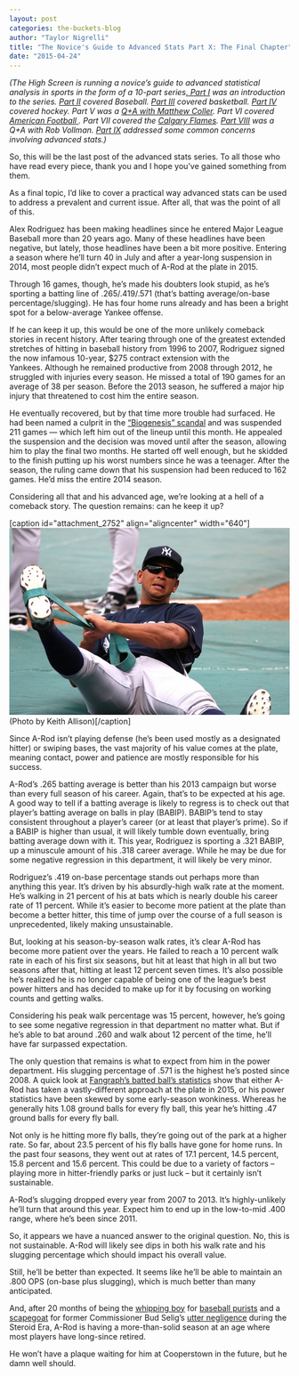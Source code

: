 ```yaml
---
layout: post
categories: the-buckets-blog
author: "Taylor Nigrelli"
title: "The Novice's Guide to Advanced Stats Part X: The Final Chapter"
date: "2015-04-24"
---
```


_(The High Screen is running a novice’s guide to advanced statistical analysis in sports in the form of a 10-part series[. Part I](http://www.thehighscreen.com/2015/02/novices-guide-advanced-stats/) was an introduction to the series. [Part II](http://www.thehighscreen.com/2015/02/novices-guide-advanced-stats-part-ii-baseball/) covered Baseball. [Part III](http://www.thehighscreen.com/2015/02/novices-guide-advanced-stats-part-three-basketball/) covered basketball. [Part IV](http://www.thehighscreen.com/2015/02/novices-guide-advanced-stats-part-iv-hockey/) covered hockey. Part V was a [Q+A with Matthew Coller](http://www.thehighscreen.com/2015/03/novices-guide-advanced-stats-part-v-qa-matthew-coller/). Part VI covered [American Football ](http://www.thehighscreen.com/2015/03/the-novices-guide-to-advanced-stats-part-vi-american-football/). Part VII covered the [Calgary Flames](http://www.thehighscreen.com/2015/03/the-novices-guide-to-advanced-stats-part-vii-the-calgary-flames/). [Part VIII](http://www.thehighscreen.com/2015/04/the-novices-guide-to-advanced-stats-part-eight-interview-with-rob-vollman/) was a Q+A with Rob Vollman. [Part IX](http://www.thehighscreen.com/2015/04/the-novices-guide-to-advanced-stats-part-ix-addressing-some-common-concerns/) addressed some common concerns involving advanced stats.)_

So, this will be the last post of the advanced stats series. To all those who have read every piece, thank you and I hope you’ve gained something from them.

As a final topic, I’d like to cover a practical way advanced stats can be used to address a prevalent and current issue. After all, that was the point of all of this.

Alex Rodriguez has been making headlines since he entered Major League Baseball more than 20 years ago. Many of these headlines have been negative, but lately, those headlines have been a bit more positive. Entering a season where he’ll turn 40 in July and after a year-long suspension in 2014, most people didn’t expect much of A-Rod at the plate in 2015.

Through 16 games, though, he’s made his doubters look stupid, as he’s sporting a batting line of .265/.419/.571 (that’s batting average/on-base percentage/slugging). He has four home runs already and has been a bright spot for a below-average Yankee offense.

If he can keep it up, this would be one of the more unlikely comeback stories in recent history. After tearing through one of the greatest extended stretches of hitting in baseball history from 1996 to 2007, Rodriguez signed the now infamous 10-year, $275 contract extension with the Yankees. Although he remained productive from 2008 through 2012, he struggled with injuries every season. He missed a total of 190 games for an average of 38 per season. Before the 2013 season, he suffered a major hip injury that threatened to cost him the entire season.

He eventually recovered, but by that time more trouble had surfaced. He had been named a culprit in the [“Biogenesis” scandal](http://www.theguardian.com/sport/2013/aug/02/biogenesis-peds-scandal-explained) and was suspended 211 games — which left him out of the lineup until this month. He appealed the suspension and the decision was moved until after the season, allowing him to play the final two months. He started off well enough, but he skidded to the finish putting up his worst numbers since he was a teenager. After the season, the ruling came down that his suspension had been reduced to 162 games. He’d miss the entire 2014 season.

Considering all that and his advanced age, we’re looking at a hell of a comeback story. The question remains: can he keep it up?

\[caption id="attachment\_2752" align="aligncenter" width="640"\][![(Photo by Keith Allison)](/img/Rodriguez.jpg)](https://www.flickr.com/photos/keithallison/3514026683/in/photolist-6mwiGX-5fBWFB-6mwiA4-4wj3po-6mAs8o-6mwkN6-5fsrVo-4weV5T-6mArKm-4RRTU1-4wcJWY-9B5V5c-4w8CRk-6mArh3-4w8HmZ-4RMKZV-6mwisc-6mwqLH-6mArsY-9B6C7p) (Photo by Keith Allison)\[/caption\]

Since A-Rod isn’t playing defense (he’s been used mostly as a designated hitter) or swiping bases, the vast majority of his value comes at the plate, meaning contact, power and patience are mostly responsible for his success.

A-Rod’s .265 batting average is better than his 2013 campaign but worse than every full season of his career. Again, that’s to be expected at his age. A good way to tell if a batting average is likely to regress is to check out that player’s batting average on balls in play (BABIP). BABIP’s tend to stay consistent throughout a player’s career (or at least that player’s prime). So if a BABIP is higher than usual, it will likely tumble down eventually, bring batting average down with it. This year, Rodriguez is sporting a .321 BABIP, up a minuscule amount of his .318 career average. While he may be due for some negative regression in this department, it will likely be very minor.

Rodriguez’s .419 on-base percentage stands out perhaps more than anything this year. It’s driven by his absurdly-high walk rate at the moment. He’s walking in 21 percent of his at bats which is nearly double his career rate of 11 percent. While it’s easier to become more patient at the plate than become a better hitter, this time of jump over the course of a full season is unprecedented, likely making unsustainable.

But, looking at his season-by-season walk rates, it’s clear A-Rod has become more patient over the years. He failed to reach a 10 percent walk rate in each of his first six seasons, but hit at least that high in all but two seasons after that, hitting at least 12 percent seven times. It’s also possible he’s realized he is no longer capable of being one of the league’s best power hitters and has decided to make up for it by focusing on working counts and getting walks.

Considering his peak walk percentage was 15 percent, however, he’s going to see some negative regression in that department no matter what. But if he’s able to bat around .260 and walk about 12 percent of the time, he’ll have far surpassed expectation.

The only question that remains is what to expect from him in the power department. His slugging percentage of .571 is the highest he’s posted since 2008. A quick look at [Fangraph’s batted ball’s statistics](http://www.fangraphs.com/statss.aspx?playerid=1274&position=3B/SS#advanced) show that either A-Rod has taken a vastly-different approach at the plate in 2015, or his power statistics have been skewed by some early-season wonkiness. Whereas he generally hits 1.08 ground balls for every fly ball, this year he’s hitting .47 ground balls for every fly ball.

Not only is he hitting more fly balls, they’re going out of the park at a higher rate. So far, about 23.5 percent of his fly balls have gone for home runs. In the past four seasons, they went out at rates of 17.1 percent, 14.5 percent, 15.8 percent and 15.6 percent. This could be due to a variety of factors – playing more in hitter-friendly parks or just luck – but it certainly isn’t sustainable.

A-Rod’s slugging dropped every year from 2007 to 2013. It’s highly-unlikely he’ll turn that around this year. Expect him to end up in the low-to-mid .400 range, where he’s been since 2011.

So, it appears we have a nuanced answer to the original question. No, this is not sustainable. A-Rod will likely see dips in both his walk rate and his slugging percentage which should impact his overall value.

Still, he’ll be better than expected. It seems like he’ll be able to maintain an .800 OPS (on-base plus slugging), which is much better than many anticipated.

And, after 20 months of being the [whipping boy](http://espn.go.com/new-york/mlb/story/_/id/11827107/new-york-yankees-alex-rodriguez-bother-apologizing-ped-use) for [baseball purists](http://sports.yahoo.com/news/yankees-star-alex-rodriguez-joins-lance-armstrong-as-a-titan-of-sports-disgrace-193848038.html) and a [scapegoat](http://m.mlb.com/news/article/66433260/arbitrator-rules-alex-rodriguez-to-be-suspended-for-2014-season) for former Commissioner Bud Selig’s [utter negligence](http://www.latimes.com/sports/la-sp-mlb-drugs-shaikin-20140806-story.html) during the Steroid Era, A-Rod is having a more-than-solid season at an age where most players have long-since retired.

He won’t have a plaque waiting for him at Cooperstown in the future, but he damn well should.

